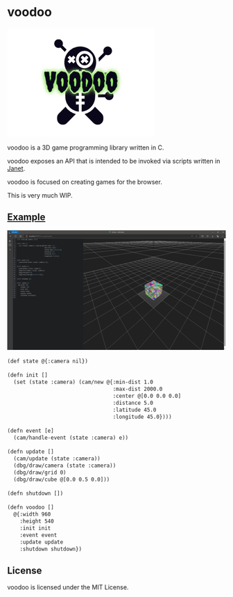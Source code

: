 # voodoo
![voodoo](https://github.com/zacharycarter/voodoo/blob/master/screenshots/voodoo.png?raw=true)

voodoo is a 3D game programming library written in C.

voodoo exposes an API that is intended to be invoked via scripts written in [Janet](https://janet-lang.org/).

voodoo is focused on creating games for the browser.

This is very much WIP.

## [Example](https://github.com/zacharycarter/voodoo/blob/master/assets/scripts/game.janet)

![assets/scripts/game.janet](https://github.com/zacharycarter/voodoo/blob/master/screenshots/ss0.png?raw=true)


```
(def state @{:camera nil})

(defn init []
  (set (state :camera) (cam/new @{:min-dist 1.0
                                  :max-dist 2000.0
                                  :center @[0.0 0.0 0.0]
                                  :distance 5.0
                                  :latitude 45.0
                                  :longitude 45.0})))

(defn event [e]
  (cam/handle-event (state :camera) e))

(defn update []
  (cam/update (state :camera))
  (dbg/draw/camera (state :camera))
  (dbg/draw/grid 0)
  (dbg/draw/cube @[0.0 0.5 0.0]))

(defn shutdown [])

(defn voodoo []
  @{:width 960
    :height 540
    :init init
    :event event
    :update update
    :shutdown shutdown})
```

## License
voodoo is licensed under the MIT License.